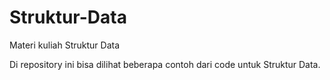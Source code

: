 # Struktur-Data
Materi kuliah Struktur Data

Di repository ini bisa dilihat beberapa contoh dari code untuk Struktur Data. 
